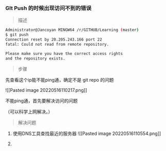 ### GIt Push 的时候出现访问不到的错误

> 描述
```bash
Administrator@Jancoyan MINGW64 /r/GITHUB/Learning (master)
$ git push
Connection reset by 20.205.243.166 port 22
fatal: Could not read from remote repository.

Please make sure you have the correct access rights
and the repository exists.
```

> 步骤

先查看这个ip能不能ping通，确定不是 git repo 的问题

![[Pasted image 20220516110217.png]]

不能ping通，首先要解决访问的问题

（可以科学上网解决。）

> 解决问题

1. 使用DNS工具查找最近的服务器
![[Pasted image 20220516110554.png]]

2. 